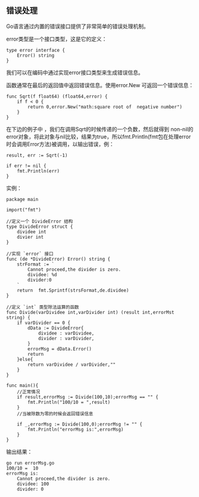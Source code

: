## 错误处理 ##

Go语言通过内置的错误接口提供了非常简单的错误处理机制。

error类型是一个接口类型，这是它的定义：

    type error interface {
		Error() string
	}

我们可以在编码中通过实现error接口类型来生成错误信息。

函数通常在最后的返回值中返回错误信息。使用error.New 可返回一个错误信息：

    func Sqrt(f float64) (float64,error) {
		if f < 0 {
			return 0,error.New("math:square root of  negative number")
		}
	}

在下边的例子中 ，我们在调用Sqrt的时候传递的一个负数，然后就得到 non-nil的error对象，将此对象与nil比较，结果为true，所以fmt.Println(fmt包在处理error时会调用Error方法)被调用，以输出错误，例：

   	
	result, err := Sqrt(-1)

	if err != nil {
		fmt.Println(err)
	}

实例：

	package main

	import("fmt")

	//定义一个 DivideError 结构
	type DivideError struct {
		dividee int
		divier int
	}

	//实现 `error` 接口
	func (de *DivideError) Error() string {
		strFormat := `
			Cannot proceed,the divider is zero.
			dividee: %d
			divider:0
		`
		return  fmt.Sprintf(strsFormat,de.dividee)
	}
	
	//定义 `int` 类型除法运算的函数
	func Divide(varDividee int,varDivider int) (result int,errorMst string) {
		if varDivider == 0 {
			dData := DivideError{
				dividee : varDividee,
				divider : varDivider,
			}
			errorMsg = dData.Error()
			return 
		}else{
			return varDividee / varDivider,""
		}
	}

	func main(){
		//正常情况
		if result,errorMsg := Divide(100,10);errorMsg == "" {
			fmt.Println("100/10 = ",result)
		}
		//当被除数为零的时候会返回错误信息

		if _,errorMsg := Divide(100,0);errorMsg != "" {
			fmt.Println("errorMsg is:",errorMsg)
		}
	}

输出结果：

    go run errorMsg.go
	100/10 =  10
	errorMsg is:
        Cannot proceed,the divider is zero.
        dividee: 100
        divider: 0

